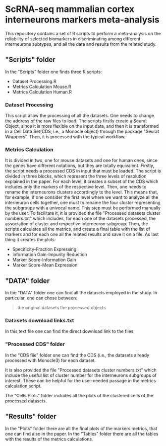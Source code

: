 # ScRNA-seq mammalian cortex interneurons markers meta-analysis
This repository contains a set of R scripts to perform a meta-analysis on the reliability of selected biomarkers in discriminating among different interneurons subtypes, and all the data and results from the related study.

## "Scripts" folder
In the "Scripts" folder one finds three R scripts:
- Dataset Processing.R
- Metrics Calculation Mouse.R
- Metrics Calculation Human.R

### Dataset Processing
This script allow the processing of all the datasets. One needs to change the address of the raw files to load. The scripts firstly create a Seurat Object, since  it is more flexible on the input data, and then it is transformed in a Cell Data Set(CDS, i.e., a Monocle object) through the package "Seurat Wrappers". Then, it is processed with the typical workflow.

### Metrics Calculation
It is divided in two, one for mouse datasets and one for human ones, since the genes have different notations, but they are totally equivalent. 
Firstly, the script needs a processed CDS in input that must be loaded. 
The script is divided in three blocks, which represent the three levels of resolution explained in the paper. 
For each level, it creates a subset of the CDS which includes only the markers of the respective level. 
Then, one needs to rename the interneurons clusters accordingly to the level. This means that, for example, if one consider the first level where we want to analyze all the interneuron cells together, one must to rename the four cluster representing the subgroups with a univocal name. This step must be performed manually by the user. To facilitate it, it is provided the file "Processed datasets cluster numbers.txt" which includes, for each one of the datasets processed, the association of cluster and respective interneuron subgroup.
Then, the scripts calculates all the metrics, and create a final table with the list of markers and for each one all the related results and save it on a file.
As last thing it creates the plots:
- Specificity-Fraction Expressing
- Information Gain-Impurity Reduction
- Marker Score-Information Gain
- Marker Score-Mean Expression


## "DATA" folder
In the "DATA" folder one can find all the datasets employed in the study. In particular, one can chose between:
> the original datasets
> the processed objects

### Datasets download links.txt
In this text file one can find the direct download link to the files

### "Processed CDS" folder
In the "CDS file" folder one can find the CDS (i.e., the datasets already processed with Monocle3) for each dataset.

It is also provided the file "Processed datasets cluster numbers.txt" which include the useful list of cluster number for the interneurons subgroups of interest. These can be helpful for the user-needed passage in the metrics calculation script. 

The "Cells Plots" folder includes all the plots of the clustered cells of the processed datasets.

## "Results" folder
In the "Plots" folder there are all the final plots of the markers metrics, that one can find also in the paper.
In the "Tables" folder there are all the tables with the results of the metrics calculations.







